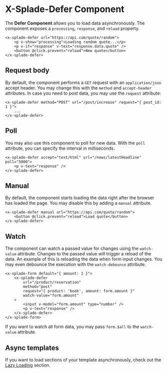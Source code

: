 # X-Splade-Defer Component

The **Defer Component** allows you to load data asynchronously. The component exposes a `processing`, `response`, and `reload` property.

```blade
<x-splade-defer url="https://api.com/quote/random">
    <p v-show="processing">Loading random quote...</p>
    <p v-if="response" v-text="response.data.quote" />
    <button @click.prevent="reload">New quote</button>
</x-splade-defer>
```

## Request body

By default, the component performs a `GET` request with an `application/json` accept header. You may change this with the `method` and `accept-header` attributes. In case you need to post data, you may use the `request` attribute:

```blade
<x-splade-defer method="POST" url="/post/increase" request="{ post_id: 1 }">
    ...
</x-splade-defer>
```

## Poll

You may also use this component to poll for new data. With the `poll` attribute, you can specify the interval in milliseconds.

```blade
<x-splade-defer accept="text/html" url="/news/latestHeadline" poll="5000">
    <p v-text="response" />
</x-splade-defer>
```

## Manual

By default, the component starts loading the data right after the browser has loaded the page. You may disable this by adding a `manual` attribute.

```blade
<x-splade-defer manual url="https://api.com/quote/random">
    <button @click.prevent="reload">Load quote</button>
</x-splade-defer>
```

## Watch

The component can watch a passed value for changes using the `watch-value` attribute. Changes to the passed value will trigger a reload of the data. An example of this is reloading the data when form input changes. You may even debounce the execution with the `watch-debounce` attribute.

```blade
<x-splade-form default="{ amount: 1 }">
    <x-splade-defer
        url="/product/reservation"
        method="post"
        request="{ product: 'book', amount: form.amount }"
        watch-value="form.amount"
    >
        <input v-model="form.amount" type="number" />
        <p v-text="response" />
    </x-splade-defer>
</x-splade-form>
```

If you want to watch all form data, you may pass `form.$all` to the `watch-value` attribute.

## Async templates

If you want to load sections of your template asynchronously, check out the [Lazy Loading](/lazy-loading.md) section.
